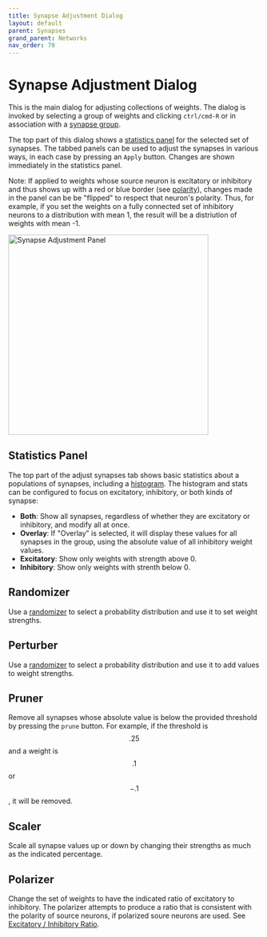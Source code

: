 ```yaml
---
title: Synapse Adjustment Dialog
layout: default
parent: Synapses
grand_parent: Networks
nav_order: 70
---
```


# Synapse Adjustment Dialog

This is the main dialog for adjusting collections of weights. The dialog is invoked by selecting a group of weights and clicking `ctrl/cmd-R` or in association with a [synapse group](../synapsegroups).

The top part of this dialog shows a [statistics panel](#statistics-panel) for the selected set of synapses. The tabbed panels can be used to adjust the synapses in various ways, in each case by pressing an `Apply` button. Changes are shown immediately in the statistics panel.

Note: If applied to weights whose source neuron is excitatory or inhibitory and thus shows up with a red or blue border (see [polarity](../neurons/#polarity)), changes made in the panel can be be "flipped" to respect that neuron's polarity. Thus, for example, if you set the weights on a fully connected set of inhibitory neurons to a distribution with mean 1, the result will be a distriution of weights with mean -1. 

<img src="/assets/images/synapseAdjustmentPanel.png" alt="Synapse Adjustment Panel" style="width:400px;"/>

## Statistics Panel

The top part of the adjust synapses tab shows basic statistics about a populations of synapses, including a [histogram](../../plots/histogram). The histogram and stats can be configured to focus on excitatory, inhibitory, or both kinds of synapse:

- **Both**: Show all synapses, regardless of whether they are excitatory or inhibitory, and modify all at once.
- **Overlay**: If "Overlay" is selected, it will display these values for all synapses in the group, using the absolute value of all inhibitory weight values.
- **Excitatory**: Show only weights with strength above 0.
- **Inhibitory**: Show only weights with strenth below 0.

## Randomizer

Use a [randomizer](../../utilities/randomizers) to select a probability distribution and use it to set weight strengths.

## Perturber

Use a [randomizer](../../utilities/randomizers) to select a probability distribution and use it to add values to weight strengths.

## Pruner

Remove all synapses whose absolute value is below the provided threshold by pressing the `prune` button. For example, if the threshold is $$.25$$ and a weight is $$.1$$ or $$-.1$$, it will be removed.

## Scaler

Scale all synapse values up or down by changing their strengths as much as the indicated percentage.

## Polarizer

Change the set of weights to have the indicated ratio of excitatory to inhibitory. The polarizer attempts to produce a ratio that is consistent with the polarity of source neurons, if polarized soure neurons are used. See [Excitatory / Inhibitory Ratio](../connections/#excitatory--inhibitory-ratio).

